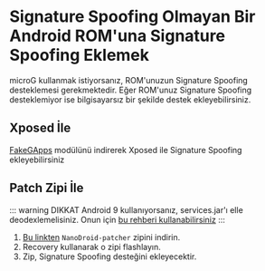 # Signature Spoofing Olmayan Bir Android ROM'una Signature Spoofing Eklemek

microG kullanmak istiyorsanız, ROM'unuzun Signature Spoofing desteklemesi
gerekmektedir. Eğer ROM'unuz Signature Spoofing desteklemiyor ise bilgisayarsız
bir şekilde destek ekleyebilirsiniz.

## Xposed İle

[FakeGApps](http://repo.xposed.info/module/com.thermatk.android.xf.fakegapps)
modülünü indirerek Xposed ile Signature Spoofing ekleyebilirsiniz

## Patch Zipi İle

::: warning DIKKAT
Android 9 kullanıyorsanız, services.jar'ı elle deodexlemelisiniz.
Onun için [bu rehberi kullanabilirsiniz](https://github.com/Nanolx/NanoDroid/blob/master/doc/DeodexServices.md)
:::

1. [Bu linkten](https://androidfilehost.com/?w=files&flid=198483) `NanoDroid-patcher` zipini indirin.
2. Recovery kullanarak o zipi flashlayın.
3. Zip, Signature Spoofing desteğini ekleyecektir.